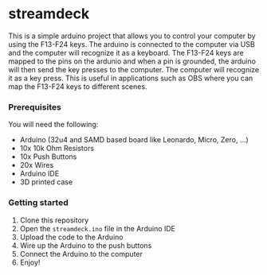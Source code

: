 # streamdeck

This is a simple arduino project that allows you to control your computer by using the F13-F24 keys. The arduino is connected to the computer via USB and the computer will recognize it as a keyboard. The F13-F24 keys are mapped to the pins on the ardunio and when a pin is grounded, the arduino will then send the key presses to the computer. The computer will recognize it as a key press. This is useful in applications such as OBS where you can map the F13-F24 keys to different scenes.

### Prerequisites

You will need the following:

- Arduino (32u4 and SAMD based board like Leonardo, Micro, Zero, ...)
- 10x 10k Ohm Resistors
- 10x Push Buttons
- 20x Wires
- Arduino IDE
- 3D printed case

### Getting started

1. Clone this repository
2. Open the `streamdeck.ino` file in the Arduino IDE
3. Upload the code to the Arduino
4. Wire up the Arduino to the push buttons
5. Connect the Arduino to the computer
6. Enjoy!
